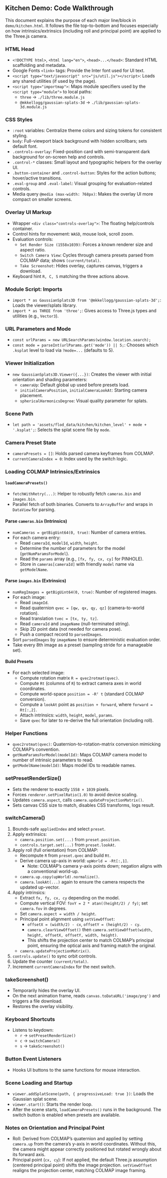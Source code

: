 ## Kitchen Demo: Code Walkthrough

This document explains the purpose of each major line/block in `demo/kitchen.html`. It follows the file top-to-bottom and focuses especially on how intrinsics/extrinsics (including roll and principal point) are applied to the Three.js camera.

### HTML Head
- `<!DOCTYPE html>`, `<html lang="en">`, `<head>...</head>`: Standard HTML scaffolding and metadata.
- Google Fonts `<link>` tags: Provide the Inter font used for UI text.
- `<script type="text/javascript" src="js/util.js"></script>`: Loads any shared utilities (if used by the page).
- `<script type="importmap">`: Maps module specifiers used by the `<script type="module">` to local paths:
  - `three` → `./lib/three.module.js`
  - `@mkkellogg/gaussian-splats-3d` → `./lib/gaussian-splats-3d.module.js`

### CSS Styles
- `:root` variables: Centralize theme colors and sizing tokens for consistent styling.
- `body`: Full-viewport black background with hidden scrollbars; sets default font.
- `.controls-overlay`: Fixed-position card with semi-transparent dark background for on-screen help and controls.
- `.control-*` classes: Small layout and typographic helpers for the overlay UI.
- `.button-container` and `.control-button`: Styles for the action buttons; hover/active transitions.
- `.eval-group` and `.eval-label`: Visual grouping for evaluation-related controls.
- Media query `@media (max-width: 768px)`: Makes the overlay UI more compact on smaller screens.

### Overlay UI Markup
- Wrapper `<div class="controls-overlay">`: The floating help/controls container.
- Control hints for movement: `WASD`, mouse look, scroll zoom.
- Evaluation controls:
  - `Set Render Size (1558x1039)`: Forces a known renderer size and aspect ratio.
  - `Switch Camera View`: Cycles through camera presets parsed from COLMAP data; shows `(current/total)`.
  - `Take Screenshot`: Hides overlay, captures canvas, triggers a download.
- Keyboard hint `R, C, S` matching the three actions above.

### Module Script: Imports
- `import * as GaussianSplats3D from '@mkkellogg/gaussian-splats-3d';`: Loads the viewer/splats library.
- `import * as THREE from 'three';`: Gives access to Three.js types and utilities (e.g., `Vector3`).

### URL Parameters and Mode
- `const urlParams = new URLSearchParams(window.location.search);`
- `const mode = parseInt(urlParams.get('mode')) || 5;`: Chooses which `.ksplat` level to load via `?mode=...` (defaults to 5).

### Viewer Initialization
- `new GaussianSplats3D.Viewer({...})`: Creates the viewer with initial orientation and shading parameters:
  - `cameraUp`: Default global up used before presets load.
  - `initialCameraPosition`, `initialCameraLookAt`: Starting camera placement.
  - `sphericalHarmonicsDegree`: Visual quality parameter for splats.

### Scene Path
- `let path = 'assets/flod_data/kitchen/kitchen_level' + mode + '.ksplat';`: Selects the splat scene file by `mode`.

### Camera Preset State
- `cameraPresets = []`: Holds parsed camera keyframes from COLMAP.
- `currentCameraIndex = 0`: Index used by the switch logic.

### Loading COLMAP Intrinsics/Extrinsics
#### `loadCameraPresets()`
- `fetchWithRetry(...)`: Helper to robustly fetch `cameras.bin` and `images.bin`.
- Parallel fetch of both binaries. Converts to `ArrayBuffer` and wraps in `DataView` for parsing.

#### Parse `cameras.bin` (Intrinsics)
- `numCameras = getBigUint64(0, true)`: Number of camera entries.
- For each camera entry:
  - Read `cameraId`, `modelId`, `width`, `height`.
  - Determine the number of parameters for the model (`getNumParamsForModel`).
  - Read the `params` array (e.g., `[fx, fy, cx, cy]` for PINHOLE).
  - Store in `cameras[cameraId]` with friendly `model` name via `getModelName`.

#### Parse `images.bin` (Extrinsics)
- `numRegImages = getBigUint64(0, true)`: Number of registered images.
- For each image:
  - Read `imageId`.
  - Read quaternion `qvec = [qw, qx, qy, qz]` (camera-to-world rotation).
  - Read translation `tvec = [tx, ty, tz]`.
  - Read `cameraId` and `imageName` (null-terminated string).
  - Skip 2D point data (not needed for camera pose).
  - Push a compact record to `parsedImages`.
- Sort `parsedImages` by `imageName` to ensure deterministic evaluation order.
- Take every 8th image as a preset (sampling stride for a manageable set).

#### Build Presets
- For each selected image:
  - Compute rotation matrix `R = qvec2rotmat(qvec)`.
  - Compute `Rt` (columns of `R`) to extract camera axes in world coordinates.
  - Compute world-space `position = -Rᵀ t` (standard COLMAP conversion).
  - Compute a `lookAt` point as `position + forward`, where `forward = Rt[:,2]`.
  - Attach intrinsics: `width`, `height`, `model`, `params`.
  - Save `qvec` for later to re-derive the full orientation (including roll).

### Helper Functions
- `qvec2rotmat(qvec)`: Quaternion-to-rotation-matrix conversion mimicking COLMAP’s convention.
- `getNumParamsForModel(modelId)`: Maps COLMAP camera model to number of intrinsic parameters to read.
- `getModelName(modelId)`: Maps model IDs to readable names.

### setPresetRenderSize()
- Sets the renderer to exactly `1558 × 1039` pixels.
- Forces `renderer.setPixelRatio(1.0)` to avoid device scaling.
- Updates `camera.aspect`, calls `camera.updateProjectionMatrix()`.
- Sets canvas CSS size to match, disables CSS transforms, logs result.

### switchCamera()
1. Bounds-safe `appliedIndex` and select `preset`.
2. Apply extrinsics:
   - `camera.position.set(...)` from `preset.position`.
   - `controls.target.set(...)` from `preset.lookAt`.
3. Apply roll (full orientation) from COLMAP:
   - Recompute `R` from `preset.qvec` and build `Rt`.
   - Derive camera up-axis in world: `upWorld = -Rt[:,1]`.
     - Note: COLMAP’s camera y-axis points down; negation aligns with a conventional world-up.
   - `camera.up.copy(upWorld).normalize()`.
   - `camera.lookAt(...)` again to ensure the camera respects the updated up-vector.
4. Apply intrinsics:
   - Extract `fx, fy, cx, cy` depending on the model.
   - Compute vertical FOV: `fovY = 2 * atan((height/2) / fy)`; set `camera.fov` in degrees.
   - Set `camera.aspect = width / height`.
   - Principal point alignment using `setViewOffset`:
     - `offsetX = (width/2) - cx`, `offsetY = (height/2) - cy`.
     - `camera.clearViewOffset()` then
       `camera.setViewOffset(width, height, offsetX, offsetY, width, height)`.
     - This shifts the projection center to match COLMAP’s principal point, ensuring the optical axis and framing match the original.
   - `camera.updateProjectionMatrix()`.
5. `controls.update()` to sync orbit controls.
6. Update the counter `(current/total)`.
7. Increment `currentCameraIndex` for the next switch.

### takeScreenshot()
- Temporarily hides the overlay UI.
- On the next animation frame, reads `canvas.toDataURL('image/png')` and triggers a file download.
- Restores the overlay visibility.

### Keyboard Shortcuts
- Listens to keydown:
  - `r` → `setPresetRenderSize()`
  - `c` → `switchCamera()`
  - `s` → `takeScreenshot()`

### Button Event Listeners
- Hooks UI buttons to the same functions for mouse interaction.

### Scene Loading and Startup
- `viewer.addSplatScene(path, { progressiveLoad: true })`: Loads the Gaussian splat scene.
- `viewer.start()`: Starts the render loop.
- After the scene starts, `loadCameraPresets()` runs in the background. The switch button is enabled when presets are available.

### Notes on Orientation and Principal Point
- Roll: Derived from COLMAP’s quaternion and applied by setting `camera.up` from the camera’s y-axis in world coordinates. Without this, the camera might appear correctly positioned but rotated wrongly about its forward axis.
- Principal point (`cx, cy`): If not applied, the default Three.js assumption (centered principal point) shifts the image projection. `setViewOffset` realigns the projection center, matching COLMAP image framing.


